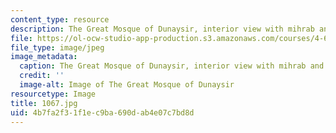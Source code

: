 ```yaml
---
content_type: resource
description: The Great Mosque of Dunaysir, interior view with mihrab and squinch.
file: https://ol-ocw-studio-app-production.s3.amazonaws.com/courses/4-614-religious-architecture-and-islamic-cultures-fall-2002/4b7fa2f31f1ec9ba690dab4e07c7bd8d_1067.jpg
file_type: image/jpeg
image_metadata:
  caption: The Great Mosque of Dunaysir, interior view with mihrab and squinch.
  credit: ''
  image-alt: Image of The Great Mosque of Dunaysir
resourcetype: Image
title: 1067.jpg
uid: 4b7fa2f3-1f1e-c9ba-690d-ab4e07c7bd8d
---
```


